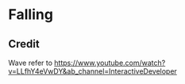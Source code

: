 # Falling

## Credit
Wave refer to https://www.youtube.com/watch?v=LLfhY4eVwDY&ab_channel=InteractiveDeveloper
